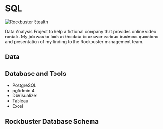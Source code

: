# SQL

![Rockbuster Stealth](https://github.com/Rampapam/SQL/assets/60465303/80adae3f-a7a1-4c9f-b062-adf7efde2542)

Data Analysis Project to help a fictional company that provides online video rentals. My job was to look at the data to answer various business questions and presentation of my finding to the Rockbuster management team. 


## Data


## Database and Tools

- PostgreSQL
- pgAdmin 4 
- DbVisualizer 
- Tableau
- Excel

## Rockbuster Database Schema


  
